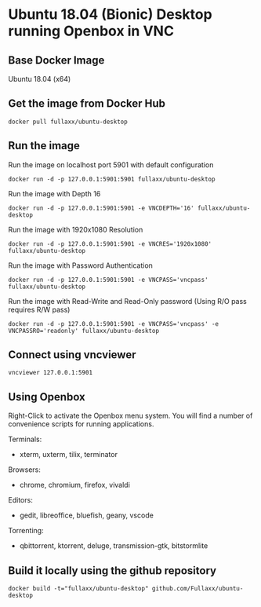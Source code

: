 # Ubuntu 18.04 (Bionic) Desktop running Openbox in VNC

## Base Docker Image
Ubuntu 18.04 (x64)

## Get the image from Docker Hub

    docker pull fullaxx/ubuntu-desktop

## Run the image
Run the image on localhost port 5901 with default configuration

    docker run -d -p 127.0.0.1:5901:5901 fullaxx/ubuntu-desktop

Run the image with Depth 16

    docker run -d -p 127.0.0.1:5901:5901 -e VNCDEPTH='16' fullaxx/ubuntu-desktop

Run the image with 1920x1080 Resolution

    docker run -d -p 127.0.0.1:5901:5901 -e VNCRES='1920x1080' fullaxx/ubuntu-desktop

Run the image with Password Authentication

    docker run -d -p 127.0.0.1:5901:5901 -e VNCPASS='vncpass' fullaxx/ubuntu-desktop

Run the image with Read-Write and Read-Only password (Using R/O pass requires R/W pass)

    docker run -d -p 127.0.0.1:5901:5901 -e VNCPASS='vncpass' -e VNCPASSRO='readonly' fullaxx/ubuntu-desktop

## Connect using vncviewer

    vncviewer 127.0.0.1:5901

## Using Openbox
Right-Click to activate the Openbox menu system. You will find a number of convenience scripts for running applications.

Terminals:
* xterm, uxterm, tilix, terminator

Browsers:
* chrome, chromium, firefox, vivaldi

Editors:
* gedit, libreoffice, bluefish, geany, vscode

Torrenting:
* qbittorrent, ktorrent, deluge, transmission-gtk, bitstormlite

## Build it locally using the github repository

    docker build -t="fullaxx/ubuntu-desktop" github.com/Fullaxx/ubuntu-desktop

